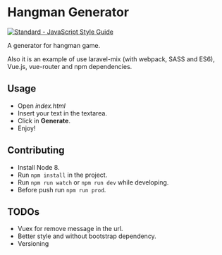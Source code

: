 # Hangman Generator
[![Standard - JavaScript Style Guide](https://cdn.rawgit.com/standard/standard/master/badge.svg)](https://github.com/standard/standard)

A generator for hangman game.

Also it is an example of use laravel-mix (with webpack, SASS and ES6), Vue.js, vue-router and npm dependencies.

## Usage
- Open *index.html*
- Insert your text in the textarea.
- Click in **Generate**.
- Enjoy!

## Contributing
- Install Node 8.
- Run `npm install` in the project.
- Run `npm run watch` or `npm run dev` while developing.
- Before push run `npm run prod`.

## TODOs
- Vuex for remove message in the url.
- Better style and without bootstrap dependency.
- Versioning
